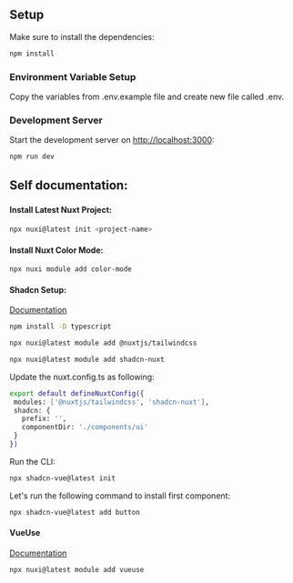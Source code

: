 ## Setup

Make sure to install the dependencies:

```bash
npm install
```

### Environment Variable Setup

Copy the variables from .env.example file and create new file called .env.

### Development Server

Start the development server on [http://localhost:3000](http://localhost:3000):

```bash
npm run dev
```


###
## Self documentation:
###

#### Install Latest Nuxt Project:

```bash
npx nuxi@latest init <project-name>
```

#### Install Nuxt Color Mode:

```bash
npx nuxi module add color-mode
```

#### Shadcn Setup:

[Documentation](https://www.shadcn-vue.com/docs/installation/nuxt.html)

```bash
npm install -D typescript

npx nuxi@latest module add @nuxtjs/tailwindcss

npx nuxi@latest module add shadcn-nuxt
```

Update the nuxt.config.ts as following:

 ```bash
export default defineNuxtConfig({
  modules: ['@nuxtjs/tailwindcss', 'shadcn-nuxt'],
  shadcn: {
    prefix: '',
    componentDir: './components/ui'
  }
})
```

Run the CLI:

 ```bash
npx shadcn-vue@latest init
 ```

Let's run the following command to install first component:

```bash
npx shadcn-vue@latest add button
 ```

#### VueUse

[Documentation](https://vueuse.org/guide/#nuxt)

```bash
npx nuxi@latest module add vueuse
```